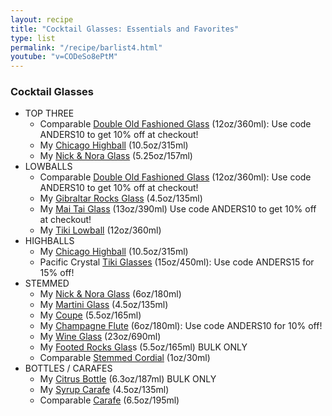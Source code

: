 ```yaml
---
layout: recipe
title: "Cocktail Glasses: Essentials and Favorites"
type: list
permalink: "/recipe/barlist4.html"
youtube: "v=CODeSo8ePtM"
---
```


### Cocktail Glasses

- TOP THREE
    - Comparable <a href="https://libbeyglass.pxf.io/ORmrPN" target="_new">Double Old Fashioned Glass</a> (12oz/360ml): Use code ANDERS10 to get 10% off at checkout!
    - My <a href="https://amzn.to/3BVcy2U" target="_new">Chicago Highball</a> (10.5oz/315ml)
    - My <a href="https://amzn.to/3GreJQD" target="_new">Nick & Nora Glass</a> (5.25oz/157ml)
- LOWBALLS
    - Comparable <a href="https://libbeyglass.pxf.io/ORmrPN" target="_new">Double Old Fashioned Glass</a> (12oz/360ml): Use code ANDERS10 to get 10% off at checkout!
    - My <a href="https://amzn.to/3fcDPEd" target="_new">Gibraltar Rocks Glass</a> (4.5oz/135ml)
    - My <a href="https://libbeyglass.pxf.io/e4AKmj" target="_new">Mai Tai Glass</a> (13oz/390ml) Use code ANDERS10 to get 10% off at checkout!
    - My <a href="https://amzn.to/3yfeP6D" target="_new">Tiki Lowball</a> (12oz/360ml)
- HIGHBALLS
    - My <a href="https://amzn.to/3BVcy2U" target="_new">Chicago Highball</a> (10.5oz/315ml)
    - Pacific Crystal <a href="http://shrsl.com/49kvb" target="_new">Tiki Glasses</a> (15oz/450ml): Use code ANDERS15 for 15% off!
- STEMMED
    - My <a href="https://amzn.to/3GreJQD" target="_new">Nick & Nora Glass</a> (6oz/180ml)
    - My <a href="https://amzn.to/3faYIzP" target="_new">Martini Glass</a> (4.5oz/135ml)
    - My <a href="https://amzn.to/3xblIVl" target="_new">Coupe</a> (5.5oz/165ml)
    - My <a href="https://libbeyglass.pxf.io/9WJVge" target="_new">Champagne Flute</a> (6oz/180ml): Use code ANDERS10 for 10% off!
    - My <a href="https://amzn.to/378ppR3" target="_new">Wine Glass</a> (23oz/690ml)
    - My <a href="https://amzn.to/2Vm3Iu1" target="_new">Footed Rocks Glas</a>s (5.5oz/165ml) BULK ONLY 
    - Comparable <a href="https://amzn.to/2VihNcf" target="_new">Stemmed Cordial</a> (1oz/30ml)
- BOTTLES / CARAFES
    - My <a href="https://amzn.to/3BScssO" target="_new">Citrus Bottle</a> (6.3oz/187ml) BULK ONLY
    - My <a href="https://amzn.to/3iezKkZ" target="_new">Syrup Carafe</a> (4.5oz/135ml)
    - Comparable <a href="https://amzn.to/2UX65E6" target="_new">Carafe</a> (6.5oz/195ml)
